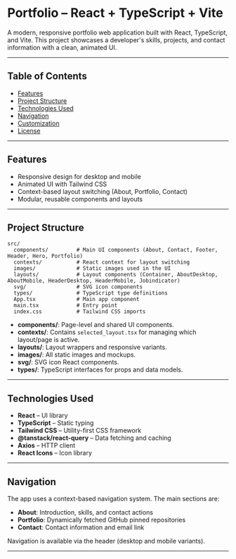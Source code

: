 # Portfolio – React + TypeScript + Vite

A modern, responsive portfolio web application built with React, TypeScript, and Vite. This project showcases a developer's skills, projects, and contact information with a clean, animated UI.

---

## Table of Contents

- [Features](#features)
- [Project Structure](#project-structure)
- [Technologies Used](#technologies-used)
- [Navigation](#navigation)
- [Customization](#customization)
- [License](#license)

---

## Features

- Responsive design for desktop and mobile
- Animated UI with Tailwind CSS
- Context-based layout switching (About, Portfolio, Contact)
- Modular, reusable components and layouts

---

## Project Structure

```
src/
  components/         # Main UI components (About, Contact, Footer, Header, Hero, Portfolio)
  contexts/           # React context for layout switching
  images/             # Static images used in the UI
  layouts/            # Layout components (Container, AboutDesktop, AboutMobile, HeaderDesktop, HeaderMobile, Jobindicator)
  svg/                # SVG icon components
  types/              # TypeScript type definitions
  App.tsx             # Main app component
  main.tsx            # Entry point
  index.css           # Tailwind CSS imports
```

- **components/**: Page-level and shared UI components.
- **contexts/**: Contains `selected_layout.tsx` for managing which layout/page is active.
- **layouts/**: Layout wrappers and responsive variants.
- **images/**: All static images and mockups.
- **svg/**: SVG icon React components.
- **types/**: TypeScript interfaces for props and data models.

---

## Technologies Used

- **React** – UI library
- **TypeScript** – Static typing
- **Tailwind CSS** – Utility-first CSS framework
- **@tanstack/react-query** – Data fetching and caching
- **Axios** – HTTP client
- **React Icons** – Icon library

---

## Navigation

The app uses a context-based navigation system. The main sections are:

- **About**: Introduction, skills, and contact actions
- **Portfolio**: Dynamically fetched GitHub pinned repositories
- **Contact**: Contact information and email link

Navigation is available via the header (desktop and mobile variants).

---
